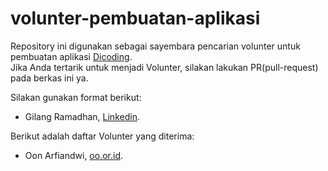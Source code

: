 # volunter-pembuatan-aplikasi
Repository ini digunakan sebagai sayembara pencarian volunter untuk pembuatan aplikasi [Dicoding](www.dicoding.com).<br>
Jika Anda tertarik untuk menjadi Volunter, silakan lakukan PR(pull-request) pada berkas ini ya.<br>

Silakan gunakan format berikut:<br>
* Gilang Ramadhan, [Linkedin](https://www.linkedin.com/in/gilang-adhan/).

Berikut adalah daftar Volunter yang diterima:
* Oon Arfiandwi, [oo.or.id](https://oo.or.id).
